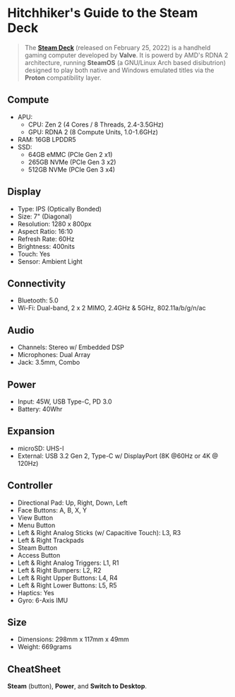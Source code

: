 # Hitchhiker's Guide to the Steam Deck

> The **[Steam Deck](https://www.steamdeck.com/en/)** (released on February 25, 2022) is a handheld gaming computer developed by **Valve**. It is powerd by AMD's RDNA 2 architecture, running **SteamOS** (a GNU/Linux Arch based disibutrion) designed to play both native and Windows emulated titles via the **Proton** compatibility layer.

## Compute
+ APU:
	+ CPU: Zen 2 (4 Cores / 8 Threads, 2.4-3.5GHz)
	+ GPU: RDNA 2 (8 Compute Units, 1.0-1.6GHz)
+ RAM: 16GB LPDDR5
+ SSD:
	+ 64GB eMMC (PCIe Gen 2 x1)
	+ 265GB NVMe (PCIe Gen 3 x2)
	+ 512GB NVMe (PCIe Gen 3 x4)
	
## Display
+ Type: IPS (Optically Bonded)
+ Size: 7" (Diagonal)
+ Resolution: 1280 x 800px
+ Aspect Ratio: 16:10
+ Refresh Rate: 60Hz
+ Brightness: 400nits
+ Touch: Yes
+ Sensor: Ambient Light

## Connectivity
+ Bluetooth: 5.0
+ Wi-Fi: Dual-band, 2 x 2 MIMO, 2.4GHz & 5GHz, 802.11a/b/g/n/ac

## Audio
+ Channels: Stereo w/ Embedded DSP
+ Microphones: Dual Array
+ Jack: 3.5mm, Combo

## Power
+ Input: 45W, USB Type-C, PD 3.0
+ Battery: 40Whr

## Expansion
+ microSD: UHS-I
+ External: USB 3.2 Gen 2, Type-C w/ DisplayPort (8K @60Hz or 4K @ 120Hz)

## Controller
+ Directional Pad: Up, Right, Down, Left
+ Face Buttons: A, B, X, Y
+ View Button
+ Menu Button
+ Left & Right Analog Sticks (w/ Capacitive Touch): L3, R3
+ Left & Right Trackpads
+ Steam Button
+ Access Button
+ Left & Right Analog Triggers: L1, R1
+ Left & Right Bumpers: L2, R2
+ Left & Right Upper Buttons: L4, R4
+ Left & Right Lower Buttons: L5, R5
+ Haptics: Yes
+ Gyro: 6-Axis IMU

## Size
+ Dimensions: 298mm x 117mm x 49mm
+ Weight: 669grams

## CheatSheet
**Steam** (button), **Power**, and **Switch to Desktop**.

